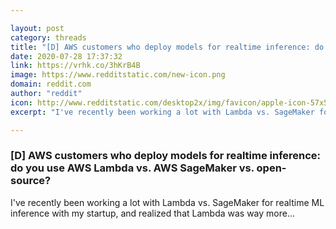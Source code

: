 ```yaml
---

layout: post
category: threads
title: "[D] AWS customers who deploy models for realtime inference: do you use AWS Lambda vs. AWS SageMaker vs. open-source?"
date: 2020-07-28 17:37:32
link: https://vrhk.co/3hKrB4B
image: https://www.redditstatic.com/new-icon.png
domain: reddit.com
author: "reddit"
icon: http://www.redditstatic.com/desktop2x/img/favicon/apple-icon-57x57.png
excerpt: "I've recently been working a lot with Lambda vs. SageMaker for realtime ML inference with my startup, and realized that Lambda was way more..."

---
```


### [D] AWS customers who deploy models for realtime inference: do you use AWS Lambda vs. AWS SageMaker vs. open-source?

I've recently been working a lot with Lambda vs. SageMaker for realtime ML inference with my startup, and realized that Lambda was way more...